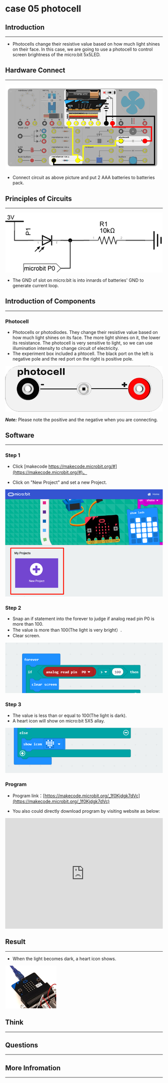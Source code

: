 # case 05 photocell 

## Introduction ##
---
- Photocells change their resistive value based on how much light shines on their face. In this case, we are going to use a photocell to control screen brightness of the micro:bit 5x5LED.

## Hardware Connect ##
---
![](./images/YlThssw.png)

- Connect circuit as above picture and put 2 AAA batteries to batteries pack.

## Principles of Circuits ##
---
![](./images/Baf6k1C.png)

- The GND of slot on micro:bit is into innards of batteries' GND to generate current loop.

## Introduction of Components ##
---
### Photocell ###
- Photocells or photodiodes. They change their resistive value based on how much light shines on its face. The more light shines on it, the lower its resistance. The photocell is very sensitive to light, so we can use illumination intensity to change circuit of electricity.
- The experiment box included a phtocell. The black port on the left is negative pole and the red port on the right is positive pole.

![](./images/E1kmQUI.jpg)

***Note:*** Please note the positive and the negative when you are connecting.

## Software
---
### Step 1

- Click [makecode https://makecode.microbit.org/#](https://makecode.microbit.org/#)。

- Click on "New Project" and set a new Project.

![](./images/t34k5Zb.png)

### Step 2

- Snap an if statement into the forever to judge if analog read pin P0 is more than 100.
- The value is more than 100(The light is very bright）.
- Clear screen.

![](./images/Ll1nPCC.png)

### Step 3

- The value is less than or equal to 100(The light is dark).
- A heart icon will show on micro:bit 5X5 allay.

![](./images/5WMWzWe.png)

### Program

- Program link：[https://makecode.microbit.org/_1f0Kjdgk7dVc](https://makecode.microbit.org/_1f0Kjdgk7dVc)

- You also could directly download program by visiting website as below:

<div style="position:relative;height:0;padding-bottom:70%;overflow:hidden;"><iframe style="position:absolute;top:0;left:0;width:100%;height:100%;" src="https://makecode.microbit.org/#pub:_1f0Kjdgk7dVc" frameborder="0" sandbox="allow-popups allow-forms allow-scripts allow-same-origin"></iframe></div>  


## Result
---
- When the light becomes dark, a heart icon shows.

![](./images/C577PsC.gif)

## Think
---


## Questions
---


## More Infromation  
---

